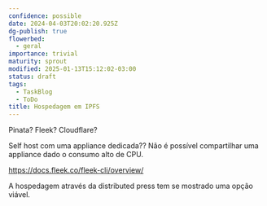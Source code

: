 ```yaml
---
confidence: possible
date: 2024-04-03T20:02:20.925Z
dg-publish: true
flowerbed:
  - geral
importance: trivial
maturity: sprout
modified: 2025-01-13T15:12:02-03:00
status: draft
tags:
  - TaskBlog
  - ToDo
title: Hospedagem em IPFS
---
```


Pinata? Fleek? Cloudflare? 

Self host com uma appliance dedicada?? Não é possível compartilhar uma appliance dado o consumo alto de CPU.

<https://docs.fleek.co/fleek-cli/overview/>

A hospedagem através da distributed press tem se mostrado uma opção viável.
